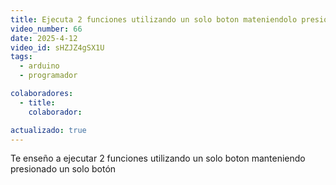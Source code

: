 ```yaml
---
title: Ejecuta 2 funciones utilizando un solo boton mateniendolo presionado en Arduino
video_number: 66
date: 2025-4-12
video_id: sHZJZ4gSX1U
tags:
  - arduino
  - programador   

colaboradores:
  - title:
    colaborador:

actualizado: true
---
```


Te enseño a ejecutar 2 funciones utilizando un solo boton manteniendo presionado un solo botón